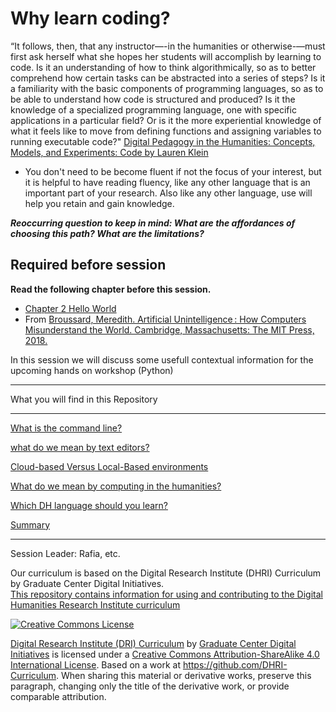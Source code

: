 # Why learn coding?

“It follows, then, that any instructor—-in the humanities or otherwise-—must first ask herself what she hopes her students will accomplish by learning to code. Is it an understanding of how to think algorithmically, so as to better comprehend how certain tasks can be abstracted into a series of steps? Is it a familiarity with the basic components of programming languages, so as to be able to understand how code is structured and produced? Is it the knowledge of a specialized programming language, one with specific applications in a particular field? Or is it the more experiential knowledge of what it feels like to move from defining functions and assigning variables to running executable code?"
[Digital Pedagogy in the Humanities: Concepts, Models, and Experiments: Code by Lauren Klein](https://digitalpedagogy.mla.hcommons.org/keywords/code/) 

* You don't need to be become fluent if not the focus of your interest, but it is helpful to have reading fluency, like any other language that is an important part of your research. Also like any other language, use will help you retain and gain knowledge. 

***Reoccurring question to keep in mind: What are the affordances of choosing this path? What are the limitations?*** 

## Required before session
**Read the following chapter before this session.**
* [Chapter 2 Hello World](https://ebookcentral-proquest-com.proxy.libraries.smu.edu/lib/southernmethodist/reader.action?docID=5355856&ppg=23) 
*    From [Broussard, Meredith. Artificial Unintelligence : How Computers Misunderstand the World. Cambridge, Massachusetts: The MIT Press, 2018.](https://smu.primo.exlibrisgroup.com/permalink/01SMU_INST/aeja38/alma9952389699703716)

In this session we will discuss some usefull contextual information for the upcoming hands on workshop (Python) 

----

What you will find in this Repository

-----


[What is the command line?](sections/command-line-useful.md)

[what do we mean by text editors?](sections/text-editors.md)

[Cloud-based Versus Local-Based environments](sections/cloud-vs-local.md)

[What do we mean by computing in the humanities?](sections/computing-in-humanities.md)

[Which DH language should you learn?](sections/which-lang.md)

[Summary](sections/summary.md)


-----

Session Leader: Rafia, etc.


Our curriculum is based on the Digital Research Institute (DHRI) Curriculum by Graduate Center Digital Initiatives.   
[This repository contains information for using and contributing to the Digital Humanities Research Institute curriculum](https://github.com/DHRI-Curriculum/guide) 

[![Creative Commons License](https://i.creativecommons.org/l/by-sa/4.0/88x31.png)](http://creativecommons.org/licenses/by-sa/4.0/)

[Digital Research Institute (DRI) Curriculum](http://purl.org/dc/terms/) by [Graduate Center Digital Initiatives](https://gcdi.commons.gc.cuny.edu/) is licensed under a [Creative Commons Attribution-ShareAlike 4.0 International License](http://creativecommons.org/licenses/by-sa/4.0/). Based on a work at <https://github.com/DHRI-Curriculum>. When sharing this material or derivative works, preserve this paragraph, changing only the title of the derivative work, or provide comparable attribution.

